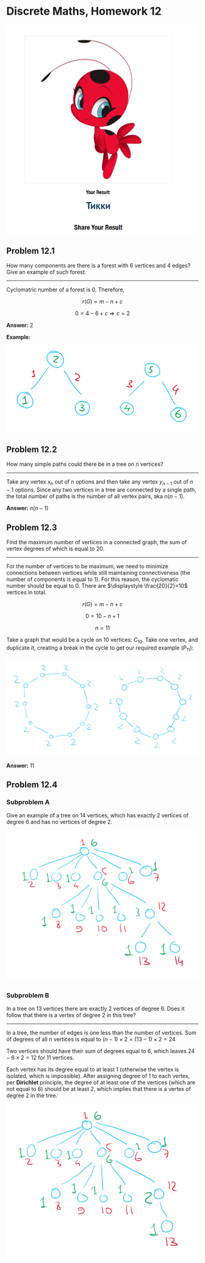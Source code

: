 # Discrete Maths, Homework 12

![Alt text](image-17.png)

## Problem 12.1

How many components are there is a forest with 6 vertices and 4 edges? Give an example of such forest.

---

Cyclomatric number of a forest is 0. Therefore,

$$r(G) = m - n + c$$

$$0 = 4 - 6 + c\Rightarrow c=2$$

**Answer:** $2$

**Example:**

![Alt text](image-13.png)

## Problem 12.2

How many simple paths could there be in a tree on $n$ vertices?

---

Take any vertex $x_n$ out of $n$ options and then take any vertex $y_{n-1}$ out of $n-1$ options. Since any two vertices in a tree are connected by a single path, the total number of paths is the number of all vertex pairs, aka $n(n-1)$.

**Answer:** $n(n-1)$

## Problem 12.3

Find the maximum number of vertices in a connected graph, the sum of vertex degrees of which is equal to $20$.

---

For the number of vertices to be maximum, we need to minimize connections between vertices while still maintaining connectiveness (the number of components is equal to $1$). For this reason, the cyclomatic number should be equal to $0$. There are $\displaystyle \frac{20}{2}=10$ vertices in total.

$$r(G)=m - n + c$$

$$0=10-n+1$$

$$n=11$$

Take a graph that would be a cycle on $10$ vertices: $C_{10}$. Take one vertex, and duplicate it, creating a break in the cycle to get our required example $(P_{11})$:

![Alt text](image-14.png)

**Answer:** $11$

## Problem 12.4

### Subproblem A

Give an example of a tree on $14$ vertices, which has exactly $2$ vertices of degree $6$ and has no vertices of degree $2$.

![Alt text](image-15.png)

### Subproblem B

In a tree on $13$ vertices there are exactly $2$ vertices of degree $6$. Does it follow that there is a vertex of degree $2$ in this tree?

---

In a tree, the number of edges is one less than the number of vertices. Sum of degrees of all n vertices is equal to $(n - 1)\times2=(13-1)\times2=24$

Two vertices should have their sum of degrees equal to $6$, which leaves $24-6\times2=12$ for $11$ vertices.

Each vertex has its degree equal to at least $1$ (otherwise the vertex is isolated, which is impossible). After assigning degree of $1$ to each vertex, per **Dirichlet** principle, the degree of at least one of the vertices (which are not equal to $6$) should be at least $2$, which implies that there is a vertex of degree $2$ in the tree.

![Alt text](image-16.png)